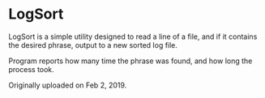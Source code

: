 # LogSort

LogSort is a simple utility designed to read a line of a file, and if it contains the desired phrase, output to a new sorted
log file.

Program reports how many time the phrase was found, and how long the process took.

Originally uploaded on Feb 2, 2019.
